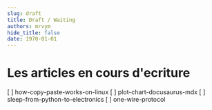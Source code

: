 ```yaml
--- 
slug: draft
title: Draft / Waiting
authors: mrvym
hide_title: false
date: 1970-01-01
---
```

# Les articles en cours d'ecriture

<!-- truncate -->
[ ] how-copy-paste-works-on-linux
[ ] plot-chart-docusaurus-mdx
[ ] sleep-from-python-to-electronics
[ ] one-wire-protocol
